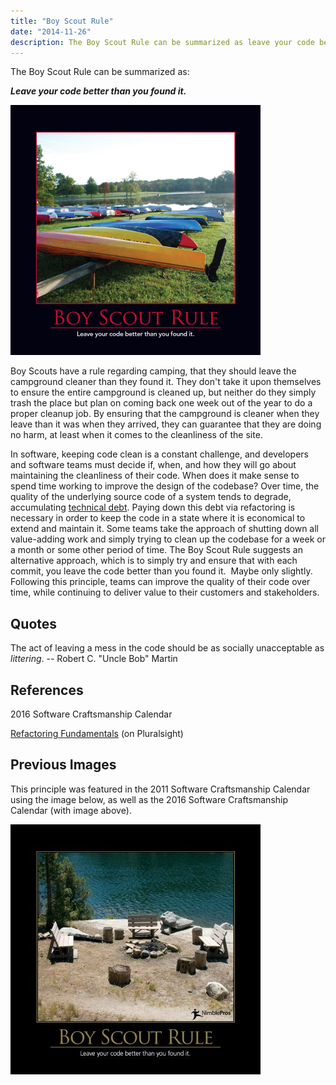```yaml
---
title: "Boy Scout Rule"
date: "2014-11-26"
description: The Boy Scout Rule can be summarized as leave your code better than you found it.
---
```


The Boy Scout Rule can be summarized as:

_**Leave your code better than you found it.**_

![Boy Scout Rule](images/BoyScoutRule-400x400.png)

Boy Scouts have a rule regarding camping, that they should leave the campground cleaner than they found it. They don't take it upon themselves to ensure the entire campground is cleaned up, but neither do they simply trash the place but plan on coming back one week out of the year to do a proper cleanup job. By ensuring that the campground is cleaner when they leave than it was when they arrived, they can guarantee that they are doing no harm, at least when it comes to the cleanliness of the site.

In software, keeping code clean is a constant challenge, and developers and software teams must decide if, when, and how they will go about maintaining the cleanliness of their code. When does it make sense to spend time working to improve the design of the codebase? Over time, the quality of the underlying source code of a system tends to degrade, accumulating [technical debt](/other/technical-debt). Paying down this debt via refactoring is necessary in order to keep the code in a state where it is economical to extend and maintain it. Some teams take the approach of shutting down all value-adding work and simply trying to clean up the codebase for a week or a month or some other period of time. The Boy Scout Rule suggests an alternative approach, which is to simply try and ensure that with each commit, you leave the code better than you found it.  Maybe only slightly. Following this principle, teams can improve the quality of their code over time, while continuing to deliver value to their customers and stakeholders.

## Quotes

The act of leaving a mess in the code should be as socially unacceptable as _littering_. -- Robert C. "Uncle Bob" Martin

## References

2016 Software Craftsmanship Calendar

[Refactoring Fundamentals](https://www.pluralsight.com/courses/refactoring-fundamentals) (on Pluralsight)

## Previous Images

This principle was featured in the 2011 Software Craftsmanship Calendar using the image below, as well as the 2016 Software Craftsmanship Calendar (with image above).

![BoyScoutRule](images/BoyScoutRule-400x400.jpg)
